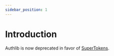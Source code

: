 ```yaml
---
sidebar_position: 1
---
```


# Introduction

Authlib is now deprecated in favor of [SuperTokens](https://supertokens.com/).